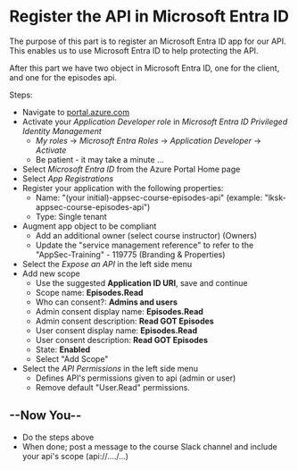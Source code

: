 # Register the API in Microsoft Entra ID

The purpose of this part is to register an Microsoft Entra ID app for our API. This enables us to use Microsoft Entra ID to help protecting the API.

After this part we have two object in Microsoft Entra ID, one for the client, and one for the episodes api.


Steps:
* Navigate to [portal.azure.com](https://portal.azure.com)
* Activate your _Application Developer role_ in _Microsoft Entra ID Privileged Identity Management_
  * _My roles_ -> _Microsoft Entra Roles_ -> _Application Developer_ -> _Activate_
  * Be patient - it may take a minute ...
* Select _Microsoft Entra  ID_ from the Azure Portal Home page
* Select _App Registrations_
* Register your application with the following properties:
  * Name: "(your initial)-appsec-course-episodes-api" (example: "lksk-appsec-course-episodes-api")
  * Type: Single tenant
* Augment app object to be compliant
  * Add an additional owner (select course instructor) (Owners)
  * Update the "service management reference" to refer to the "AppSec-Training" - 119775 (Branding & Properties)
* Select the _Expose an API_ in the left side menu
* Add new scope
  * Use the suggested **Application ID URI**, save and continue
  * Scope name: **Episodes.Read**
  * Who can consent?: **Admins and users**
  * Admin consent display name: **Episodes.Read**
  * Admin consent description: **Read GOT Episodes**
  * User consent display name: **Episodes.Read**
  * User consent description: **Read GOT Episodes**
  * State: **Enabled**
  * Select "Add Scope"
* Select the _API Permissions_ in the left side menu
  * Defines API's permissions given to api (admin or user)
  * Remove default "User.Read" permissions.

## --Now You--

* Do the steps above
* When done; post a message to the course Slack channel and include your api's scope (api://..../...)

